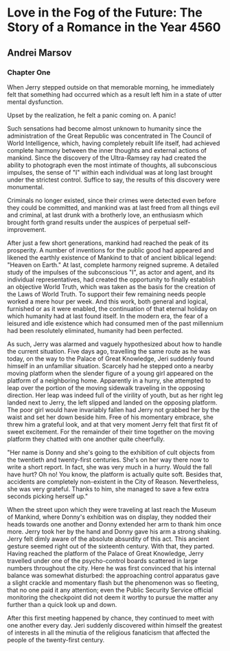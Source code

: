 # Love in the Fog of the Future: The Story of a Romance in the Year 4560

## Andrei Marsov

### Chapter One

When Jerry stepped outside on that memorable morning, he immediately felt that something had occurred which as a result left him in a state of utter mental dysfunction.

Upset by the realization, he felt a panic coming on. A panic!

Such sensations had become almost unknown to humanity since the administration of the Great Republic was concentrated in The Council of World Intelligence, which, having completely rebuilt life itself, had achieved complete harmony between the inner thoughts and external actions of mankind. Since the discovery of the Ultra-Ramsey ray had created the ability to photograph even the most intimate of thoughts, all subconscious impulses, the sense of "I" within each individual was at long last brought under the strictest control. Suffice to say, the results of this discovery were monumental.

Criminals no longer existed, since their crimes were detected even before they could be committed, and
mankind was at last freed from all things evil and criminal, at last drunk with a brotherly love, an enthusiasm which brought forth grand results under the auspices of perpetual self-improvement.

After just a few short generations, mankind had reached the peak of its prosperity. A number of inventions for the public good had appeared and likened the earthly existence of Mankind to that of ancient biblical legend: "Heaven on Earth." At last, complete harmony reigned supreme. A detailed study of the impulses of the subconscious "I", as actor and agent, and its individual representatives, had created the opportunity to finally establish an objective World Truth, which was taken as the basis for the creation of the Laws of World Truth. To support their few remaining needs people worked a mere hour per week. And this work, both general and logical, furnished or as it were enabled, the continuation of that eternal holiday on which humanity had at last found itself. In the modern era, the fear of a leisured and idle existence which had consumed men of the past millennium had been resolutely eliminated, humanity had been perfected.

As such, Jerry was alarmed and vaguely hypothesized about how to handle the current situation. Five days ago, travelling the same route as he was today, on the way to the Palace of Great Knowledge, Jeri suddenly found himself in an unfamiliar situation. Scarcely had he stepped onto a nearby moving platform when the slender figure of a young girl appeared on the platform of a neighboring home. Apparently in a hurry, she attempted to leap over the portion of the moving sidewalk traveling in the opposing direction. Her leap was indeed full of the virility of youth, but as her right leg landed next to Jerry, the left slipped and landed on the opposing platform. The poor girl would have invariably fallen had Jerry not grabbed her by the waist and set her down beside him. Free of his momentary embrace, she threw him a grateful look, and at that very moment Jerry felt that first fit of sweet excitement. For the remainder of their time together on the moving platform they chatted with one another quite cheerfully.

"Her name is Donny and she's going to the exhibition of cult objects from the twentieth and twenty-first centuries. She's on her way there now to write a short report. In fact, she was very much in a hurry. Would the fall have hurt? Oh no! You know, the platform is actually quite soft. Besides that, accidents are completely non-existent in the City of Reason. Nevertheless, she was very grateful. Thanks to him, she managed to save a few extra seconds picking herself up."

When the street upon which they were traveling at last reach the Museum of Mankind,
where Donny's exhibition was on display, they nodded their heads towards one another and Donny extended her arm to thank him once more. Jerry took her by the hand and Donny gave his arm a strong shaking. Jerry felt dimly aware of the absolute absurdity of this act. This ancient gesture seemed right out of the sixteenth century. With that, they parted. Having reached the platform of the Palace of Great Knowledge, Jerry travelled under one of the psycho-control boards scattered in
large numbers throughout the city. Here he was first convinced that his
internal balance was somewhat disturbed: the approaching control apparatus gave a slight crackle and momentary flash but the phenomenon was so fleeting, that no one paid it any attention; even the Public Security Service official monitoring the checkpoint did not deem it worthy to pursue the matter any further than a quick look up and down.

After this first meeting happened by chance, they continued to meet with one another every day. Jeri suddenly discovered within himself the greatest of interests in all the minutia of the religious fanaticism that affected the people of the twenty-first century.
